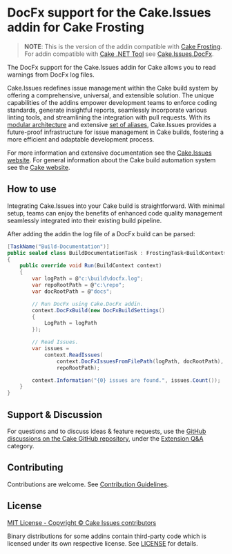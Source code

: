 # DocFx support for the Cake.Issues addin for Cake Frosting

> **NOTE**:
> This is the version of the addin compatible with [Cake Frosting].
> For addin compatible with [Cake .NET Tool] see [Cake.Issues.DocFx](https://www.nuget.org/packages/Cake.Issues.DocFx).

The DocFx support for the Cake.Issues addin for Cake allows you to read warnings from DocFx log files.

Cake.Issues redefines issue management within the Cake build system by offering a comprehensive, universal, and extensible solution.
The unique capabilities of the addins empower development teams to enforce coding standards, generate insightful reports,
seamlessly incorporate various linting tools, and streamlining the integration with pull requests.
With its [modular architecture] and extensive [set of aliases], Cake.Issues provides a future-proof infrastructure for issue management
in Cake builds, fostering a more efficient and adaptable development process.

For more information and extensive documentation see the [Cake.Issues website](https://cakeissues.net).
For general information about the Cake build automation system see the [Cake website](http://cakebuild.net).

## How to use

Integrating Cake.Issues into your Cake build is straightforward.
With minimal setup, teams can enjoy the benefits of enhanced code quality management seamlessly integrated into their existing build pipeline.

After adding the addin the log file of a DocFx build can be parsed:

```csharp
[TaskName("Build-Documentation")]
public sealed class BuildDocumentationTask : FrostingTask<BuildContext>
{
    public override void Run(BuildContext context)
    {
        var logPath = @"c:\build\docfx.log";
        var repoRootPath = @"c:\repo";
        var docRootPath = @"docs";

        // Run DocFx using Cake.DocFx addin.
        context.DocFxBuild(new DocFxBuildSettings()
        {
            LogPath = logPath
        });

        // Read Issues.
        var issues =
            context.ReadIssues(
                context.DocFxIssuesFromFilePath(logPath, docRootPath),
                repoRootPath);

        context.Information("{0} issues are found.", issues.Count());
    }
}
```

## Support & Discussion

For questions and to discuss ideas & feature requests, use the [GitHub discussions on the Cake GitHub repository](https://github.com/cake-build/cake/discussions), under the [Extension Q&A](https://github.com/orgs/cake-build/discussions/categories/extension-q-a) category.

## Contributing

Contributions are welcome. See [Contribution Guidelines](https://github.com/cake-contrib/Cake.Issues/blob/develop/CONTRIBUTING.md).

## License

[MIT License - Copyright © Cake Issues contributors](LICENSE)

Binary distributions for some addins contain third-party code which is licensed under its own respective license.
See [LICENSE](https://github.com/cake-contrib/Cake.Issues/blob/develop/LICENSE) for details.

[modular architecture]: https://cakeissues.net/docs/fundamentals/architecture
[set of aliases]: https://cakeissues.net/dsl/
[Cake Frosting]: https://cakebuild.net/docs/running-builds/runners/cake-frosting
[Cake .NET Tool]: https://cakebuild.net/docs/running-builds/runners/dotnet-tool

